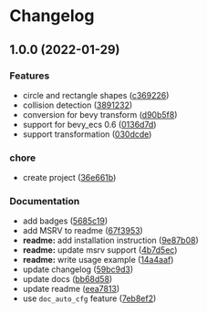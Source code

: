 # Changelog

## 1.0.0 (2022-01-29)


### Features

* circle and rectangle shapes ([c369226](https://github.com/jcornaz/impacted/commit/c369226516bea6750b653ea544ffc151b5addfff))
* collision detection ([3891232](https://github.com/jcornaz/impacted/commit/389123278cf4c056c9e36e4d9985ddf1c05d5102))
* conversion for bevy transform ([d90b5f8](https://github.com/jcornaz/impacted/commit/d90b5f866d936c37809d54b7bdeb56d51cf0d098))
* support for bevy_ecs 0.6 ([0136d7d](https://github.com/jcornaz/impacted/commit/0136d7d4dc3f10ed1ed7b50e6b67c4884124168a))
* support transformation ([030dcde](https://github.com/jcornaz/impacted/commit/030dcde6807a42cb6b5fac4b14cad6e2e8c5455d))


### chore

* create project ([36e661b](https://github.com/jcornaz/impacted/commit/36e661b527d6aa3968961c6494a26570acf17513))


### Documentation

* add badges ([5685c19](https://github.com/jcornaz/impacted/commit/5685c19549f98aa7462b32f5b292c5ebd0ae4a12))
* add MSRV to readme ([67f3953](https://github.com/jcornaz/impacted/commit/67f3953ab6a0602b2e811b67e67ecbc710919e6d))
* **readme:** add installation instruction ([9e87b08](https://github.com/jcornaz/impacted/commit/9e87b08b1f0f01fdd8c62a989765bdcd8ee34f0b))
* **readme:** update msrv support ([4b7d5ec](https://github.com/jcornaz/impacted/commit/4b7d5ec2463e2e939938593a9768e22205404320))
* **readme:** write usage example ([14a4aaf](https://github.com/jcornaz/impacted/commit/14a4aaf4e17581d17cca883d8d2e44e3a7ec2548))
* update changelog ([59bc9d3](https://github.com/jcornaz/impacted/commit/59bc9d3f761fa88cd53265416a80387599added4))
* update docs ([bb68d58](https://github.com/jcornaz/impacted/commit/bb68d5851b55984bb957b33c8c493251c35a51e0))
* update readme ([eea7813](https://github.com/jcornaz/impacted/commit/eea781377e5d930dde446c136a444f0d892966f4))
* use `doc_auto_cfg` feature ([7eb8ef2](https://github.com/jcornaz/impacted/commit/7eb8ef24d74f40e4e9da3b374b7ccc0d2266fd5a))

